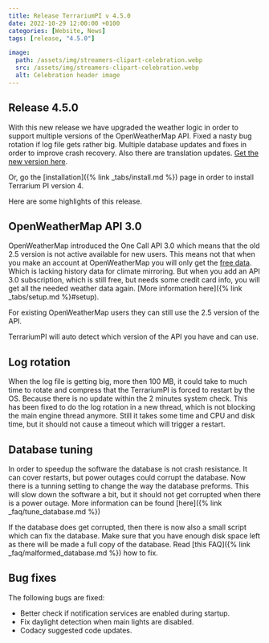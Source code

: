 ```yaml
---
title: Release TerrariumPI v 4.5.0
date: 2022-10-29 12:00:00 +0100
categories: [Website, News]
tags: [release, "4.5.0"]

image:
  path: /assets/img/streamers-clipart-celebration.webp
  src: /assets/img/streamers-clipart-celebration.webp
  alt: Celebration header image
---
```


## Release 4.5.0

With this new release we have upgraded the weather logic in order to support multiple versions of the OpenWeatherMap API. Fixed a nasty bug rotation if log file gets rather big. Multiple database updates and fixes in order to improve crash recovery. Also there are translation updates. [Get the new version here](https://github.com/theyosh/TerrariumPI/releases/tag/4.5.0).

Or, go the [installation]({% link _tabs/install.md %}) page in order to install Terrarium PI version 4.

Here are some highlights of this release.

## OpenWeatherMap API 3.0

OpenWeatherMap introduced the One Call API 3.0 which means that the old 2.5 version is not active available for new users. This means not that when you make an account at OpenWeatherMap you will only get the [free data](https://openweathermap.org/price). Which is lacking history data for climate mirroring. But when you add an API 3.0 subscription, which is still free, but needs some credit card info, you will get all the needed weather data again. [More information here]({% link _tabs/setup.md %}#setup).

For existing OpenWeatherMap users they can still use the 2.5 version of the API.

TerrariumPI will auto detect which version of the API you have and can use.

## Log rotation

When the log file is getting big, more then 100 MB, it could take to much time to rotate and compress that the TerrariumPI is forced to restart by the OS. Because there is no update within the 2 minutes system check. This has been fixed to do the log rotation in a new thread, which is not blocking the main engine thread anymore. Still it takes some time and CPU and disk time, but it should not cause a timeout which will trigger a restart.

## Database tuning

In order to speedup the software the database is not crash resistance. It can cover restarts, but power outages could corrupt the database. Now there is a tunning setting to change the way the database preforms. This will slow down the software a bit, but it should not get corrupted when there is a power outage. More information can be found [here]({% link _faq/tune_database.md %})

If the database does get corrupted, then there is now also a small script which can fix the database. Make sure that you have enough disk space left as there will be made a full copy of the database. Read [this FAQ]({% link _faq/malformed_database.md %}) how to fix.

## Bug fixes

The following bugs are fixed:

- Better check if notification services are enabled during startup.
- Fix daylight detection when main lights are disabled.
- Codacy suggested code updates.
